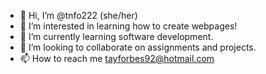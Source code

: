 - 👋 Hi, I’m @tnfo222 (she/her)
- 👀 I’m interested in learning how to create webpages!
- 🌱 I’m currently learning software development.
- 💞️ I’m looking to collaborate on assignments and projects. 
- 📫 How to reach me tayforbes92@hotmail.com

<!---
tnfo222/tnfo222 is a ✨ special ✨ repository because its `README.md` (this file) appears on your GitHub profile.
You can click the Preview link to take a look at your changes.
--->
